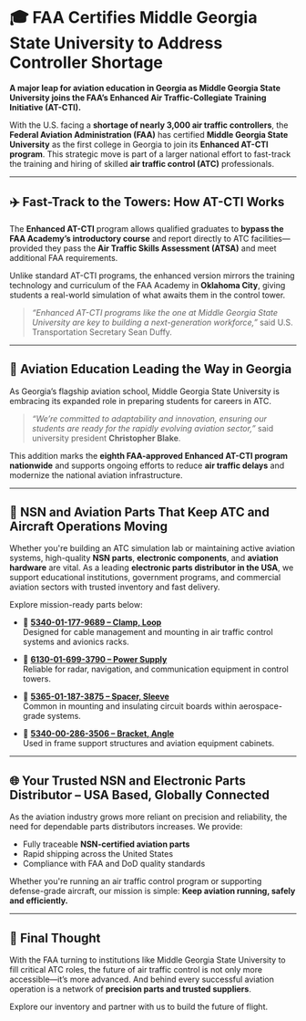 # 🎓 FAA Certifies Middle Georgia State University to Address Controller Shortage

**A major leap for aviation education in Georgia as Middle Georgia State University joins the FAA’s Enhanced Air Traffic-Collegiate Training Initiative (AT-CTI).**

With the U.S. facing a **shortage of nearly 3,000 air traffic controllers**, the **Federal Aviation Administration (FAA)** has certified **Middle Georgia State University** as the first college in Georgia to join its **Enhanced AT-CTI program**. This strategic move is part of a larger national effort to fast-track the training and hiring of skilled **air traffic control (ATC)** professionals.

---

## ✈️ Fast-Track to the Towers: How AT-CTI Works

The **Enhanced AT-CTI** program allows qualified graduates to **bypass the FAA Academy’s introductory course** and report directly to ATC facilities—provided they pass the **Air Traffic Skills Assessment (ATSA)** and meet additional FAA requirements.

Unlike standard AT-CTI programs, the enhanced version mirrors the training technology and curriculum of the FAA Academy in **Oklahoma City**, giving students a real-world simulation of what awaits them in the control tower.

> _“Enhanced AT-CTI programs like the one at Middle Georgia State University are key to building a next-generation workforce,”_ said U.S. Transportation Secretary Sean Duffy.

---

## 🛫 Aviation Education Leading the Way in Georgia

As Georgia’s flagship aviation school, Middle Georgia State University is embracing its expanded role in preparing students for careers in ATC.

> _“We’re committed to adaptability and innovation, ensuring our students are ready for the rapidly evolving aviation sector,”_ said university president **Christopher Blake**.

This addition marks the **eighth FAA-approved Enhanced AT-CTI program nationwide** and supports ongoing efforts to reduce **air traffic delays** and modernize the national aviation infrastructure.

---

## 🔧 NSN and Aviation Parts That Keep ATC and Aircraft Operations Moving

Whether you're building an ATC simulation lab or maintaining active aviation systems, high-quality **NSN parts**, **electronic components**, and **aviation hardware** are vital. As a leading **electronic parts distributor in the USA**, we support educational institutions, government programs, and commercial aviation sectors with trusted inventory and fast delivery.

Explore mission-ready parts below:

- 🔹 **[5340-01-177-9689 – Clamp, Loop](https://www.optiaero.com/5340011779689.html)**  
  Designed for cable management and mounting in air traffic control systems and avionics racks.

- 🔹 **[6130-01-699-3790 – Power Supply](https://www.skyhighparts.com/6130016993790.html)**  
  Reliable for radar, navigation, and communication equipment in control towers.

- 🔹 **[5365-01-187-3875 – Spacer, Sleeve](https://www.buybestonlineproductoffers.com/5365011873875.html)**  
  Common in mounting and insulating circuit boards within aerospace-grade systems.

- 🔹 **[5340-00-286-3506 – Bracket, Angle](https://www.optiultra.com/5340002863506.html)**  
  Used in frame support structures and aviation equipment cabinets.

---

## 🌐 Your Trusted NSN and Electronic Parts Distributor – USA Based, Globally Connected

As the aviation industry grows more reliant on precision and reliability, the need for dependable parts distributors increases. We provide:

- Fully traceable **NSN-certified aviation parts**
- Rapid shipping across the United States
- Compliance with FAA and DoD quality standards

Whether you're running an air traffic control program or supporting defense-grade aircraft, our mission is simple: **Keep aviation running, safely and efficiently.**

---

## 🎯 Final Thought

With the FAA turning to institutions like Middle Georgia State University to fill critical ATC roles, the future of air traffic control is not only more accessible—it’s more advanced. And behind every successful aviation operation is a network of **precision parts and trusted suppliers**.

Explore our inventory and partner with us to build the future of flight.
